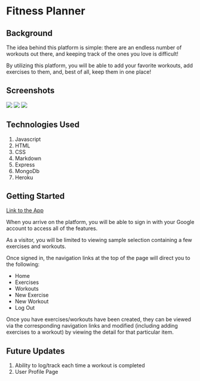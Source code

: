 <img src="">

# Fitness Planner

## Background

The idea behind this platform is simple: there are an endless number of workouts out there, and keeping track of the ones you love is difficult!

By utilizing this platform, you will be able to add your favorite workouts, add exercises to them, and, best of all, keep them in one place!

## Screenshots

<img src="https://i.imgur.com/Wo2nM3E.png">

<img src="https://i.imgur.com/hTWAwXt.png">

<img src="https://i.imgur.com/8qbRmh7.png">


## Technologies Used

1. Javascript
2. HTML
3. CSS
4. Markdown
5. Express
6. MongoDb
7. Heroku

## Getting Started

[Link to the App]()

When you arrive on the platform, you will be able to sign in with your Google account to access all of the features.

As a visitor, you will be limited to viewing sample selection containing a few exercises and workouts.

Once signed in, the navigation links at the top of the page will direct you to the following:

* Home
* Exercises
* Workouts
* New Exercise
* New Workout
* Log Out

Once you have exercises/workouts have been created, they can be viewed via the corresponding navigation links and modified (including adding exercises to a workout) by viewing the detail for that particular item.

## Future Updates

1. Ability to log/track each time a workout is completed
2. User Profile Page

